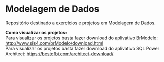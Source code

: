 # Modelagem de Dados
Repositório destinado a exercícios e projetos em Modelagem de Dados.

<strong>Como visualizar os projetos:</strong>
<br>Para visualizar os projetos basta fazer download do aplivativo BrModelo: http://www.sis4.com/brModelo/download.html
<br>Para visualizar os projetos basta fazer download do aplivativo SQL Power Architect: https://bestofbi.com/architect-download/
